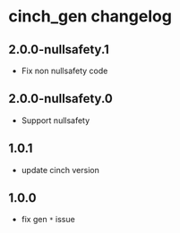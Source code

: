 # cinch_gen changelog

## 2.0.0-nullsafety.1

- Fix non nullsafety code

## 2.0.0-nullsafety.0

- Support nullsafety

## 1.0.1

- update cinch version

## 1.0.0

- fix gen `*` issue
